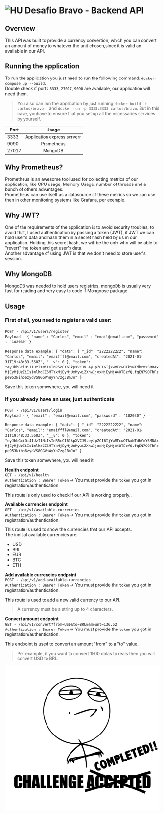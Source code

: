 # <img src="https://avatars1.githubusercontent.com/u/7063040?v=4&s=200.jpg" alt="HU" width="24" /> Desafio Bravo - Backend API

## Overview
This API was built to provide a currency convertion, which you can convert an amount of money to whatever the unit chosen,since it is valid an available in our API.

## Running the application
To run the application you just need to run the following command: `docker-compose up --build`.\
Double check if ports `3333`, `27017`, `9090` are available, our application will need them.

> You also can run the application by just running `docker build -t carlos/bravo .` and `docker run -p 3333:3333 carlos/bravo`. But in this case, youhave to ensure that you set up all the necessaries services by yourself.


| Port | Usage | 
| ------------- |:-------------:|
| 3333 | Application express serverr |
| 9090 | Prometheus |
| 27017 | MongoDB |


## Why Prometheus?
Prometheus is an awesome tool used for collecting metrics of our application, like CPU usage, Memory Usage, number of threads and a bunch of others advantages.\
Prometheus can use itself as a datasource of these metrics so we can use then in other monitoring systems like Grafana, per exemple.

## Why JWT?
One of the requirements of the application is to avoid security troubles, to avoid that, I used authentication by passing a token (JWT), if JWT we can hold user's data and hash them in a secret hash held by us in our application.
Holding this secret hash, we will be the only who will be able to "revert" the token and get user's data.\
Another advantage of using JWT is that we don't need to store user's session.

## Why MongoDB
MongoDB was needed to hold users registries, mongoDb is usually very fast for reading and very easy to code if Mongoose package.


## Usage

### First of all, you need to register a valid user:

`POST - /api/v1/users/register`\
`Payload - {
    "name" : "Carlos",
    "email" : "email@email.com",
    "password" : "102030"
}`

`Response data example:
{
    "data": {
        "_id": "2222222222",
        "name": "Carlos",
        "email": "emaifffl@email.com",
        "createdAt": "2021-01-31T19:48:33.560Z",
        "__v": 0
    },
    "token": "eyJhbGciOiJIUzI1NiIsInR5cCI6IkpXVCJ9.eyJpZCI6IjYwMTcwOTkxNTdhYmY5MDAxMjEyMjUzZiIsImlhdCI6MTYxMjEyMjUxMywiZXhwIjoxNjEyMjA4OTEzfQ.fqEN790ThFzpe953Nihb6zydVS8GGVhWyYn7zgJBmJo"
}`

Save this token somewhere, you will need it.

### If you already have an user, just authenticate

`POST - /api/v1/users/login`\
`Payload - {
    "email" : "email@email.com",
    "password" : "102030"
}`

`Response data example:
{
    "data": {
        "_id": "2222222222",
        "name": "Carlos",
        "email": "emaifffl@email.com",
        "createdAt": "2021-01-31T19:48:33.560Z",
        "__v": 0
    },
    "token": "eyJhbGciOiJIUzI1NiIsInR5cCI6IkpXVCJ9.eyJpZCI6IjYwMTcwOTkxNTdhYmY5MDAxMjEyMjUzZiIsImlhdCI6MTYxMjEyMjUxMywiZXhwIjoxNjEyMjA4OTEzfQ.fqEN790ThFzpe953Nihb6zydVS8GGVhWyYn7zgJBmJo"
}`

Save this token somewhere, you will need it.

**Health endpoint**\
`GET - /api/v1/health`\
`Authentication : Bearer Token` -> You must provide the `token` you got in registration/authentication.

This route is only used to check if our API is working properly..

**Available currencies endpoint**\
`GET - /api/v1/available-currencies`\
`Authentication : Bearer Token` -> You must provide the `token` you got in registration/authentication.

This route is used to show the currencies that our API accepts.\
The innitial available currencies are: 
- USD
- BRL
- EUR
- BTC
- ETH

**Add available currencies endpoint**\
 `POST - /api/v1/add-available-currencies`\
`Authentication : Bearer Token` -> You must provide the `token` you got in registration/authentication.
 
This route is used to add a new valid currency to our API. 
> A currency must be a string up to 4 characters.

**Convert amount endpoint**\
`GET - /api/v1/convert?from=USD&to=BRL&amount=136.52`\
`Authentication : Bearer Token` -> You must provide the `token` you got in registration/authentication.

This endpoint is used to convert an amount "from" to a "to" value.
> Per example, if you want to convert 1500 dolas to reais then you will convert USD to BRL.

<p align="center">
  <img src="ca.jpg" alt="Challange accepted" />
</p>
